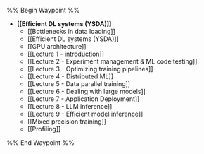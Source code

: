 %% Begin Waypoint %%
- **[[Efficient DL systems (YSDA)]]**
	- [[Bottlenecks in data loading]]
	- [[Efficient DL systems (YSDA)]]
	- [[GPU architecture]]
	- [[Lecture 1 - introduction]]
	- [[Lecture 2 - Experiment management & ML code testing]]
	- [[Lecture 3 - Optimizing training pipelines]]
	- [[Lecture 4 - Distributed ML]]
	- [[Lecture 5 - Data parallel training]]
	- [[Lecture 6 - Dealing with large models]]
	- [[Lecture 7 - Application Deployment]]
	- [[Lecture 8 - LLM inference]]
	- [[Lecture 9 - Efficient model inference]]
	- [[Mixed precision training]]
	- [[Profiling]]

%% End Waypoint %%
